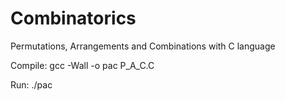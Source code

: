 # Combinatorics
Permutations, Arrangements and Combinations with C language

Compile: gcc -Wall -o pac P_A_C.C

Run: ./pac
